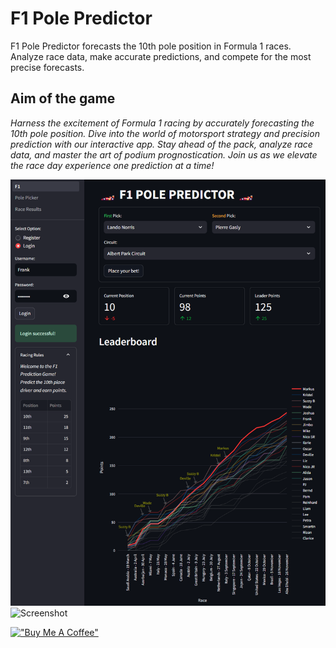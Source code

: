 # F1 Pole Predictor
F1 Pole Predictor forecasts the 10th pole position in Formula 1 races. Analyze race data, make accurate predictions, and compete for the most precise forecasts.

## Aim of the game

*Harness the excitement of Formula 1 racing by accurately forecasting the 10th pole position. Dive into the world of motorsport strategy and precision prediction with our interactive app. Stay ahead of the pack, analyze race data, and master the art of podium prognostication. Join us as we elevate the race day experience one prediction at a time!*

![Screenshot](/data/image.png)
![Screenshot](/data/qr.png)

[!["Buy Me A Coffee"](https://www.buymeacoffee.com/assets/img/custom_images/orange_img.png)]([https://www.buymeacoffee.com/gbraad](https://www.buymeacoffee.com/FranktheTank)https://www.buymeacoffee.com/FranktheTank)
